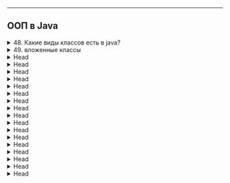 
---
## ООП в Java



<details>
        <summary>48. Какие виды классов есть в java?</summary>

**Виды классов в Java**:

1. **Вложенные** классы (_**inner** classes_) – нестатические классы, определённые внутри другого класса. 
Они имеют доступ к полям и методам внешнего класса.
2. **Вложенные статические** классы (_static **nested** classes_) – статические классы внутри внешнего класса, 
которые не зависят от экземпляра внешнего класса.
3. **Локальные** классы (`local classes`) – классы, объявленные внутри методов. 
Они доступны только в рамках метода и могут использовать 
финальные (_или эффективно финальные_) переменные метода.
4. **Анонимные** классы – классы, `созданные на ходу`, **без имени**. 
Обычно используются для реализации интерфейсов или абстрактных классов при необходимости в одном месте.
5. **final** классы – классы, которые **не могут быть расширены**.
6. **abstract** классы – классы, которые **не могут быть созданы напрямую**, 
и содержат хотя бы **один** абстрактный метод.
7. **enum** классы – специальные классы, представляющие **набор констант**.

> Кроме перечисленных видов, в Java есть ещё несколько важных категорий классов, которые могут быть полезны:
> 8. **Классы-обёртки** (_Wrapper classes_) – классы для обёртывания примитивных типов данных 
> в объекты (например, _Integer, Double, Character_). 
> 9. Классы с использованием **наследования**:
> * **Суперклассы** – базовые классы, от которых наследуются другие классы.
> * **Подклассы** (или наследники) – классы, которые расширяют функциональность суперклассов.
> 10. Классы, **использующие интерфейсы** – классы, которые реализуют один или несколько интерфейсов, определяя поведение согласно контракту интерфейса.
> 11. Классы, **использующие абстракции** – абстрактные классы и их реализации, когда необходимо разделить общие характеристики и конкретные реализации.
> 12. Классы с **реализацией паттернов проектирования**:
> * **Singleton** – класс, который гарантирует наличие только одного экземпляра.
> * **Factory** – классы, создающие объекты через фабричный метод.
> * **Proxy** – классы, работающие как прокси-объекты для управления доступом к другим объектам.
> **Классы-сервисы** – обычно используются для реализации бизнес-логики в сервис-ориентированных архитектурах (например, в Spring).
> 
> Все эти типы классов дают дополнительные возможности для проектирования и структурирования кода в зависимости от задач и требований.
> 

```text
***** из методички *****
"1. Вложенные классы – нестатические классы внутри внешнего класса.
2. Вложенные статические классы – статические классы внутри внешнего класса.
3. Локальные классы Java – классы внутри методов. разница между локальным и внутреним
4. Анонимные Java классы – классы, которые создаются на ходу. Анонимные классы доступно
5. Final, abstract, enum - классы"
```
</details>



<details>
        <summary>49. вложенные классы</summary>

**Расскажите про вложенные классы. В каких случаях они применяются?**

**Вложенные классы** в Java — это классы, определённые внутри других классов. 
Они бывают следующих типов:

1. **Статические вложенные** классы:

* Статический класс **внутри** внешнего класса.
* Может обращаться только к **статическим** членам **внешнего** класса.
* Используется, когда вложенный класс не зависит от экземпляра внешнего класса.

2. **Вложенные** классы (_нестатические_):

* Имеют доступ **к всем полям и методам** внешнего класса.
* Не могут содержать статические объявления, кроме констант.
* Применяются, когда внутренний класс должен работать с экземпляром внешнего класса.

3. **Локальные** классы:

* Определяются внутри методов и видны только в пределах этого метода.
* Не могут быть объявлены как private, public, protected или static.
* Могут обращаться только к эффективно финальным переменным из внешнего метода.

4. **Анонимные** классы:

* Локальные классы без имени.
* Обычно создаются на лету, для реализации интерфейсов или абстрактных классов в одном месте.

**Когда применяются**:
Вложенные классы удобны, когда нужно организовать структуру кода, которая тесно связана 
с внешним классом, либо когда внутренний класс логически должен существовать 
только в контексте внешнего.

```text
***** из методички *****
"Нужны для обслуживания внешних классов

1. Статические вложенные классы (Static nested classes)
o        Есть возможность обращения к внутренним статическим полям и методам класса обертки.
2. Вложенные классы
o        Есть возможность обращения к внутренним полям и методам класса обертки.
o        Не может иметь статических объявлений.
o        Внутри такого класса нельзя объявить перечисления.
o        Если нужно явно получить this внешнего класса — OuterClass.this
3. Локальный класс
o        Видны только в пределах блока, в котором объявлены.
o        Не могут быть объявлены как private/public/protected или static (по этой причине интерфейсы нельзя объявить локально).
o        Не могут иметь внутри себя статических объявлений (полей, методов, классов), но могут иметь константы (static final)
o        Имеют доступ к полям и методам обрамляющего класса.
o        Можно обращаться к локальным переменным и параметрам метода, если они объявлены с модификатором final или являются effectively final.
4. Анонимные классы
o        Локальный класс без имени."
```
</details>



<details>
        <summary>Head</summary>

```text
***** из методички *****
```
</details>



<details>
        <summary>Head</summary>

```text
***** из методички *****
```
</details>



<details>
        <summary>Head</summary>

```text
***** из методички *****
```
</details>



<details>
        <summary>Head</summary>

```text
***** из методички *****
```
</details>



<details>
        <summary>Head</summary>

```text
***** из методички *****
```
</details>



<details>
        <summary>Head</summary>

```text
***** из методички *****
```
</details>



<details>
        <summary>Head</summary>

```text
***** из методички *****
```
</details>



<details>
        <summary>Head</summary>

```text
***** из методички *****
```
</details>



<details>
        <summary>Head</summary>

```text
***** из методички *****
```
</details>



<details>
        <summary>Head</summary>

```text
***** из методички *****
```
</details>



<details>
        <summary>Head</summary>

```text
***** из методички *****
```
</details>



<details>
        <summary>Head</summary>

```text
***** из методички *****
```
</details>



<details>
        <summary>Head</summary>

```text
***** из методички *****
```
</details>



<details>
        <summary>Head</summary>

```text
***** из методички *****
```
</details>



<details>
        <summary>Head</summary>

```text
***** из методички *****
```
</details>













































<details>
        <summary>Head</summary>

```text
***** из методички *****
```
</details>










<details>
        <summary>Head</summary>
</details>

